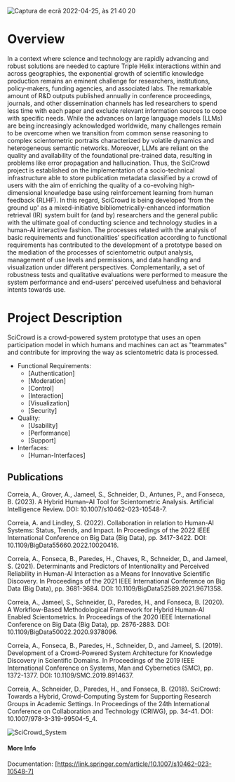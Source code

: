 ![Captura de ecrã 2022-04-25, às 21 40 20](https://user-images.githubusercontent.com/3758981/165171207-1a3e2fa8-4502-4b96-898b-1322ed519cc9.png)

# Overview

In a context where science and technology are rapidly advancing and robust solutions are needed to capture Triple Helix interactions within and across geographies, the exponential growth of scientific knowledge production remains an eminent challenge for researchers, institutions, policy-makers, funding agencies, and associated labs. The remarkable amount of R&D outputs published annually in conference proceedings, journals, and other dissemination channels has led researchers to spend less time with each paper and exclude relevant information sources to cope with specific needs. While the advances on large language models (LLMs) are being increasingly acknowledged worldwide, many challenges remain to be overcome when we transition from common sense reasoning to complex scientometric portraits characterized by volatile dynamics and heterogeneous semantic networks. Moreover, LLMs are reliant on the quality and availability of the foundational pre-trained data, resulting in problems like error propagation and hallucination. Thus, the SciCrowd project is established on the implementation of a socio-technical infrastructure able to store publication metadata classified by a crowd of users with the aim of enriching the quality of a co-evolving high-dimensional knowledge base using reinforcement learning from human feedback (RLHF). In this regard, SciCrowd is being developed 'from the ground up' as a mixed-initiative bibliometrically-enhanced information retrieval (IR) system built for (and by) researchers and the general public with the ultimate goal of conducting science and technology studies in a human-AI interactive fashion. The processes related with the analysis of basic requirements and functionalities’ specification according to functional requirements has contributed to the development of a prototype based on the mediation of the processes of scientometric output analysis, management of use levels and permissions, and data handling and visualization under different perspectives. Complementarily, a set of robustness tests and qualitative evaluations were performed to measure the system performance and end-users’ perceived usefulness and behavioral intents towards use.

# Project Description

SciCrowd is a crowd-powered system prototype that uses an open participation model in which humans and machines can act as "teammates" and contribute for improving the way as scientometric data is processed.

- Functional Requirements:
  - [Authentication]
  - [Moderation]
  - [Control]
  - [Interaction]
  - [Visualization]
  - [Security]  
- Quality:
  - [Usability]
  - [Performance]
  - [Support]
- Interfaces:
  - [Human-Interfaces]

## Publications

Correia, A., Grover, A., Jameel, S., Schneider, D., Antunes, P., and Fonseca, B. (2023). A Hybrid Human–AI Tool for Scientometric Analysis. Artificial Intelligence Review. DOI: 10.1007/s10462-023-10548-7.

Correia, A. and Lindley, S. (2022). Collaboration in relation to Human-AI Systems: Status, Trends, and Impact. In Proceedings of the 2022 IEEE International Conference on Big Data (Big Data), pp. 3417-3422. DOI: 10.1109/BigData55660.2022.10020416.

Correia, A., Fonseca, B., Paredes, H., Chaves, R., Schneider, D., and Jameel, S. (2021). Determinants and Predictors of Intentionality and Perceived Reliability in Human-AI Interaction as a Means for Innovative Scientific Discovery. In Proceedings of the 2021 IEEE International Conference on Big Data (Big Data), pp. 3681-3684. DOI: 10.1109/BigData52589.2021.9671358.

Correia, A., Jameel, S., Schneider, D., Paredes, H., and Fonseca, B. (2020). A Workflow-Based Methodological Framework for Hybrid Human-AI Enabled Scientometrics. In Proceedings of the 2020 IEEE International Conference on Big Data (Big Data), pp. 2876-2883. DOI: 10.1109/BigData50022.2020.9378096.

Correia, A., Fonseca, B., Paredes, H., Schneider, D., and Jameel, S. (2019). Development of a Crowd-Powered System Architecture for Knowledge Discovery in Scientific Domains. In Proceedings of the 2019 IEEE International Conference on Systems, Man and Cybernetics (SMC), pp. 1372-1377. DOI: 10.1109/SMC.2019.8914637.

Correia, A., Schneider, D., Paredes, H., and Fonseca, B. (2018). SciCrowd: Towards a Hybrid, Crowd-Computing System for Supporting Research Groups in Academic Settings. In Proceedings of the 24th International Conference on Collaboration and Technology (CRIWG), pp. 34-41. DOI: 10.1007/978-3-319-99504-5_4.

![SciCrowd_System](https://user-images.githubusercontent.com/3758981/165169908-5dd7b3e5-ce9d-462d-a601-86eea441a65d.png)

#### More Info

Documentation: [https://link.springer.com/article/10.1007/s10462-023-10548-7]
 
